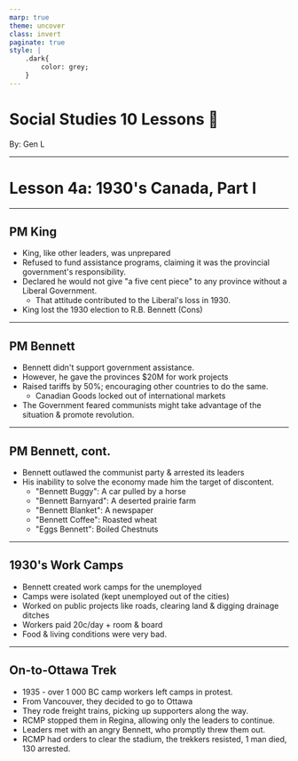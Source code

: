 ```yaml
---
marp: true
theme: uncover
class: invert
paginate: true
style: |
    .dark{
        color: grey;
    }
---
```


# <!--fit-->Social Studies 10 Lessons :book:

<span class="dark">By:</span> Gen L

<!--_footer: In partnership with Hyperion University, 2023-->

---

# Lesson 4a: 1930's Canada, Part I

---

## PM King

* King, like other leaders, was unprepared
* Refused to fund assistance programs, claiming it was the provincial government's responsibility.
* Declared he would not give "a five cent piece" to any province without a Liberal Government.
    * That attitude contributed to the Liberal's loss in 1930.
* King lost the 1930 election to R.B. Bennett (Cons)

---

## PM Bennett

* Bennett didn't support government assistance.
* However, he gave the provinces $20M for work projects
* Raised tariffs by 50%; encouraging other countries to do the same.
    * Canadian Goods locked out of international markets
* The Government feared communists might take advantage of the situation & promote revolution.

---

## PM Bennett, cont.

* Bennett outlawed the communist party & arrested its leaders
* His inability to solve the economy made him the target of discontent.
    * "Bennett Buggy": A car pulled by a horse
    * "Bennett Barnyard": A deserted prairie farm
    * "Bennett Blanket": A newspaper
    * "Bennett Coffee": Roasted wheat
    * "Eggs Bennett": Boiled Chestnuts

---

## 1930's Work Camps

* Bennett created work camps for the unemployed
* Camps were isolated (kept unemployed out of the cities)
* Worked on public projects like roads, clearing land & digging drainage ditches
* Workers paid 20c/day + room & board
* Food & living conditions were very bad.

---

## On-to-Ottawa Trek

* 1935 - over 1 000 BC camp workers left camps in protest.
* From Vancouver, they decided to go to Ottawa
* They rode freight trains, picking up supporters along the way.
* RCMP stopped them in Regina, allowing only the leaders to continue.
* Leaders met with an angry Bennett, who promptly threw them out.
* RCMP had orders to clear the stadium, the trekkers resisted, 1 man died, 130 arrested.

